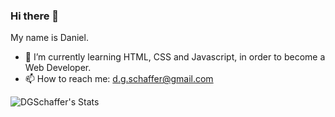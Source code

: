 ### Hi there 👋

My name is Daniel. 
- 🌱 I’m currently learning HTML, CSS and Javascript, in order to become a Web Developer. 
- 📫 How to reach me: d.g.schaffer@gmail.com

![DGSchaffer's Stats](https://github-readme-stats.vercel.app/api?username=DGSchaffer&theme=graywhite&show_icons=true&hide_border=true&count_private=false)

<!--
**DGSchaffer/dgschaffer** is a ✨ _special_ ✨ repository because its `README.md` (this file) appears on your GitHub profile.

Here are some ideas to get you started:

- 🔭 I’m currently working on ...
- 🌱 I’m currently learning ...
- 👯 I’m looking to collaborate on ...
- 🤔 I’m looking for help with ...
- 💬 Ask me about ...
- 📫 How to reach me: ...
- 😄 Pronouns: ...
- ⚡ Fun fact: ...
-->
